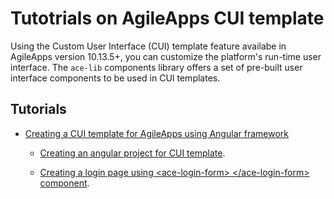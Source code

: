 # Tutotrials on AgileApps CUI template 

Using the Custom User Interface (CUI) template feature availabe in AgileApps version 10.13.5+, you can customize the platform's run-time user interface. The `ace-lib` components library offers a set of pre-built user interface components to be used in CUI templates.

## Tutorials

*  [Creating a CUI template for AgileApps using Angular framework](./how-to-create-cui-template-using-angular.md)
    * [ Creating an angular project for CUI template](./creating-angular-project-for-agileapps-cui-template.md).
    
    * [Creating a login page using &lt;ace-login-form&gt; &lt;/ace-login-form&gt; component](create-a-login-page-in-angular.md).

